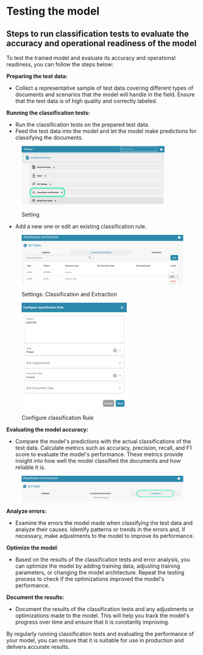 # Testing the model

## Steps to run classification tests to evaluate the accuracy and operational readiness of the model

To test the trained model and evaluate its accuracy and operational readiness, you can follow the steps below:



**Preparing the test data:**&#x20;

* Collect a representative sample of test data covering different types of documents and scenarios that the model will handle in the field. Ensure that the test data is of high quality and correctly labeled.



**Running the classification tests:**&#x20;

* Run the classification tests on the prepared test data.&#x20;
* Feed the test data into the model and let the model make predictions for classifying the documents.

<figure><img src="../../../../../.gitbook/assets/image (91).png" alt="" width="375"><figcaption><p>Setting</p></figcaption></figure>

* Add a new one or edit an existing classification rule.

<figure><img src="../../../../../.gitbook/assets/image (92).png" alt=""><figcaption><p>Settings: Classification and Extraction </p></figcaption></figure>

<figure><img src="../../../../../.gitbook/assets/image (90).png" alt="" width="276"><figcaption><p>Configure classification Rule</p></figcaption></figure>

**Evaluating the model accuracy:**&#x20;

* Compare the model's predictions with the actual classifications of the test data. Calculate metrics such as accuracy, precision, recall, and F1 score to evaluate the model's performance. These metrics provide insight into how well the model classified the documents and how reliable it is.

<figure><img src="../../../../../.gitbook/assets/Bildschirmfoto 2024-05-22 um 08.53.41.png" alt=""><figcaption></figcaption></figure>



**Analyze errors:**&#x20;

* Examine the errors the model made when classifying the test data and analyze their causes. Identify patterns or trends in the errors and, if necessary, make adjustments to the model to improve its performance.



**Optimize the model**:&#x20;

* Based on the results of the classification tests and error analysis, you can optimize the model by adding training data, adjusting training parameters, or changing the model architecture. Repeat the testing process to check if the optimizations improved the model's performance.



**Document the results:**&#x20;

* Document the results of the classification tests and any adjustments or optimizations made to the model. This will help you track the model's progress over time and ensure that it is constantly improving.

By regularly running classification tests and evaluating the performance of your model, you can ensure that it is suitable for use in production and delivers accurate results.


